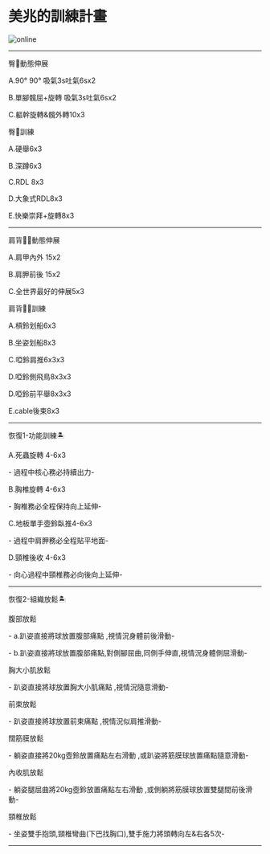 <html>
  <head>
    <meta charset="UTF-8">
   
  </head>
  <body>
    <h1>美兆的訓練計畫</h1>
    <img src="https://custom-images.strikinglycdn.com/res/hrscywv4p/image/upload/c_limit,fl_lossy,h_600,w_800,f_auto,q_auto/6854615/492705_919805.jpeg" alt="online">
    <hr>
    <p>臀🍑動態伸展</p>
    <p>A.90° 90° 吸氣3s吐氣6sx2</p>
    <p>B.單腳髖屈+旋轉 吸氣3s吐氣6sx2</p>
    <p>C.軀幹旋轉&髖外轉10x3</p>
    <p>臀🍑訓練</p>
    <p>A.硬舉6x3</p>
    <p>B.深蹲6x3</p>
    <p>C.RDL 8x3</p>
    <p>D.大象式RDL8x3</p>
    <p>E.快樂崇拜+旋轉8x3</p>
    <hr>
</body>
</html>
  <p>肩背🎃🐚動態伸展</p>
<p>A.肩甲內外 15x2<p>
<p>B.肩胛前後 15x2<p>
<p>C.全世界最好的伸展5x3<p>
   <p>肩背🎃🐚訓練</p>
<p>A.槓鈴划船6x3</p>
<p>B.坐姿划船8x3</p>
<p>C.啞鈴肩推6x3x3</p>
<p>D.啞鈴側飛鳥8x3x3</p>
<p>D.啞鈴前平舉8x3x3</p>
<p>E.cable後束8x3</p>
   <hr>
  <p>恢復1-功能訓練🏝</p>
<p>A.死蟲旋轉 4-6x3<p>
<p> - 過程中核心務必持續出力- <p>
<p>B.胸椎旋轉 4-6x3 <p>
<p> - 胸椎務必全程保持向上延伸- <p>
<p>C.地板單手壺鈴臥推4-6x3<p>
<p> - 過程中肩胛務必全程貼平地面- <p>
<p>D.頸椎後收 4-6x3<p>
<p> - 向心過程中頸椎務必向後向上延伸- <p>
    <hr>
  <p>恢復2-組織放鬆🏝</p>
<p>腹部放鬆<p>
<p> - a.趴姿直接將球放置腹部痛點 ,視情況身體前後滑動- <p>
<p> - b.趴姿直接將球放置腹部痛點,對側腳屈曲,同側手伸直,視情況身體側屈滑動- <p>
<p>胸大小肌放鬆 <p>
<p> - 趴姿直接將球放置胸大小肌痛點 ,視情況隨意滑動- <p>
<p>前束放鬆<p>
<p> - 趴姿直接將球放置前束痛點 ,視情況似肩推滑動- <p>
<p>闊筋膜放鬆<p>
<p> - 躺姿直接將20kg壺鈴放置痛點左右滑動 ,或趴姿將筋膜球放置痛點隨意滑動- <p>
<p>內收肌放鬆<p>
<p> - 躺姿腿屈曲將20kg壺鈴放置痛點左右滑動 ,或側躺將筋膜球放置雙腿間前後滑動- <p>
<p>頸椎放鬆<p>
<p> - 坐姿雙手抱頭,頸椎彎曲(下巴找胸口),雙手施力將頭轉向左&右各5次- <p>
    <hr>
